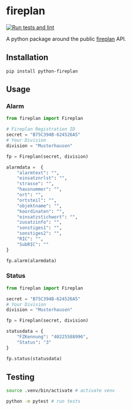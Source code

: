 # fireplan

[![Run tests and lint](https://github.com/Bouni/python-fireplan/actions/workflows/test-and-lint.yaml/badge.svg)](https://github.com/Bouni/python-fireplan/actions/workflows/test-and-lint.yaml)

A python package around the public [fireplan](https://www.fireplan.de/) API.

## Installation

`pip install python-fireplan`

## Usage

### Alarm

```python
from fireplan import Fireplan

# Fireplan Registration ID
secret = "B75C394B-624526A5"
# Your Division
division = "Musterhausen"

fp = Fireplan(secret, division)

alarmdata =  {
    "alarmtext": "",
    "einsatznrlst": "",
    "strasse": "",
    "hausnummer": "",
    "ort": "",
    "ortsteil": "",
    "objektname": "",
    "koordinaten": "",
    "einsatzstichwort": "",
    "zusatzinfo": "",
    "sonstiges1": "",
    "sonstiges2": "",
    "RIC": "",
    "SubRIC": ""
}

fp.alarm(alarmdata)
```

### Status

```python
from fireplan import Fireplan

secret = "B75C394B-624526A5"
# Your Division
division = "Musterhausen"

fp = Fireplan(secret, division)

statusdata = {
    "FZKennung": "40225588996", 
    "Status": "3"
}

fp.status(statusdata)
```

## Testing

```sh
source .venv/bin/activate # activate venv

python -m pytest # run tests
```
